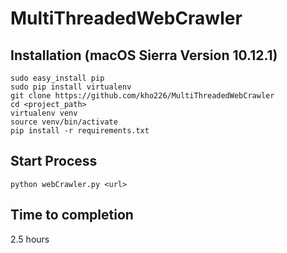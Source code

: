 # MultiThreadedWebCrawler


## Installation (macOS Sierra Version 10.12.1)
```
sudo easy_install pip
sudo pip install virtualenv
git clone https://github.com/kho226/MultiThreadedWebCrawler
cd <project_path>
virtualenv venv
source venv/bin/activate
pip install -r requirements.txt
```

## Start Process
```
python webCrawler.py <url>
```

## Time to completion
2.5 hours